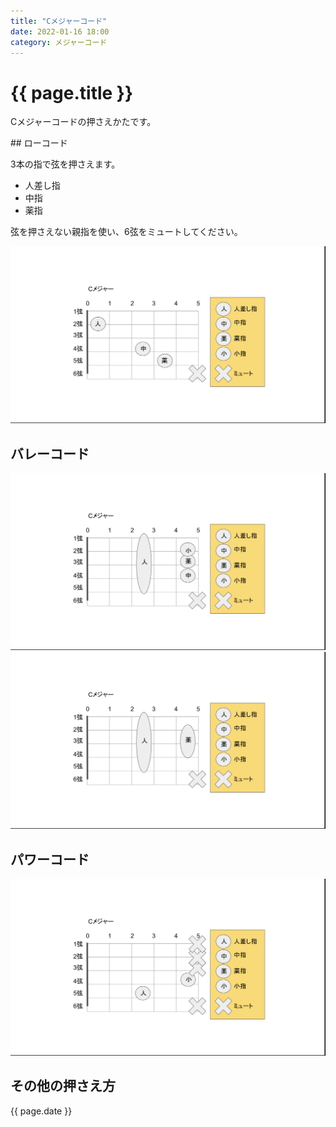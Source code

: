 ```yaml
---
title: "Cメジャーコード"
date: 2022-01-16 18:00
category: メジャーコード
---  
```

# {{ page.title }}
<p>Cメジャーコードの押さえかたです。</p>
## ローコード

<p>3本の指で弦を押さえます。</p>

- 人差し指
- 中指
- 薬指

<p>弦を押さえない親指を使い、6弦をミュートしてください。</p>

![c](/assets/images/c.png)
## バレーコード
![c_barre](/assets/images/c_barre.png)
![c_barre_2](/assets/images/c_barre_2.png)
## パワーコード
![c_power](/assets/images/c_power.png)
## その他の押さえ方

<p>{{ page.date }}</p>